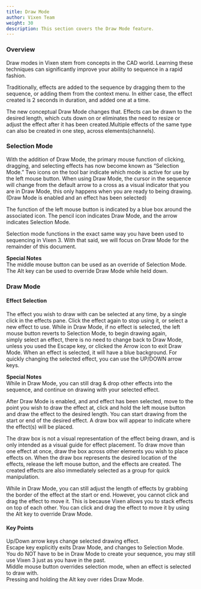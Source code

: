 ```yaml
---
title: Draw Mode
author: Vixen Team
weight: 30
description: This section covers the Draw Mode feature.
---
```


### Overview

Draw modes in Vixen stem from concepts in the CAD world. Learning these techniques can significantly improve your ability to sequence in a rapid fashion.

Traditionally, effects are added to the sequence by dragging them to the sequence, or adding them from the context menu. In either case, the effect created is 2 seconds in duration, and added one at a time.

The new conceptual Draw Mode changes that. Effects can be drawn to the desired length, which cuts down on or eliminates the need to resize or adjust the effect after it has been created.Multiple effects of the same type can also be created in one step, across elements(channels).

### Selection Mode

With the addition of Draw Mode, the primary mouse function of clicking, dragging, and selecting effects has now become known as “Selection Mode.” Two icons on the tool bar indicate which mode is active for use by the left mouse button. When using Draw Mode, the cursor in the sequence will change from the default arrow to a cross as a visual indicator that you are in Draw Mode, this only happens when you are ready to being drawing. (Draw Mode is enabled and an effect has been selected)

The function of the left mouse button is indicated by a blue box around the associated icon.
The pencil icon indicates Draw Mode, and the arrow indicates Selection Mode.

Selection mode functions in the exact same way you have been used to sequencing in Vixen 3. With that said, we will focus on Draw Mode for the remainder of this document.

**Special Notes**  
The middle mouse button can be used as an override of Selection Mode.  
The Alt key can be used to override Draw Mode while held down.

### Draw Mode

#### Effect Selection

The effect you wish to draw with can be selected at any time, by a single click in the effects pane. Click the effect again to stop using it, or select a new effect to use. While in Draw Mode, if no effect is selected, the left mouse button reverts to Selection Mode, to begin drawing again, simply select an effect, there is no need to change back to Draw Mode, unless you used the Escape key, or clicked the Arrow icon to exit Draw Mode. When an effect is selected, it will have a blue background. For quickly changing the selected effect, you can use the UP/DOWN arrow keys.

**Special Notes**  
While in Draw Mode, you can still drag & drop other effects into the sequence, and continue on drawing with your selected effect.

After Draw Mode is enabled, and and effect has been selected, move to the point you wish to draw the effect at, click and hold the left mouse button and draw the effect to the desired length. You can start drawing from the start or end of the desired effect. A draw box will appear to indicate where the effect(s) will be placed.

The draw box is not a visual representation of the effect being drawn, and is only intended as a visual guide for effect placement. To draw move than one effect at once, draw the box across other elements you wish to place effects on. When the draw box represents the desired location of the effects, release the left mouse button, and the effects are created. The created effects are also immediately selected as a group for quick manipulation.

While in Draw Mode, you can still adjust the length of effects by grabbing the border of the effect at the start or end. However, you cannot click and drag the effect to move it. This is because Vixen allows you to stack effects on top of each other. You can click and drag the effect to move it by using the Alt key to override Draw Mode.

#### Key Points

Up/Down arrow keys change selected drawing effect.  
Escape key explicitly exits Draw Mode, and changes to Selection Mode.  
You do NOT have to be in Draw Mode to create your sequence, you may still use Vixen 3 just as you have in the past.  
Middle mouse button overrides selection mode, when an effect is selected to draw with.  
Pressing and holding the Alt key over rides Draw Mode.
